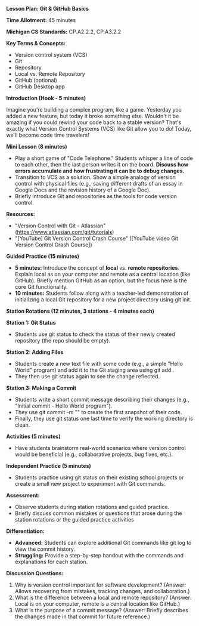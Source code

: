 ﻿**Lesson Plan: Git & GitHub Basics**

**Time Allotment:** 45 minutes

**Michigan CS Standards:** CP.A2.2.2, CP.A3.2.2

**Key Terms & Concepts:**

- Version control system (VCS)
- Git
- Repository
- Local vs. Remote Repository
- GitHub (optional)
- GitHub Desktop app

**Introduction (Hook - 5 minutes)**

Imagine you're building a complex program, like a game. Yesterday you added a new feature, but today it broke something else. Wouldn't it be amazing if you could rewind your code back to a stable version? That's exactly what Version Control Systems (VCS) like Git allow you to do! Today, we'll become code time travelers!

**Mini Lesson (8 minutes)**

- Play a short game of "Code Telephone." Students whisper a line of code to each other, then the last person writes it on the board. **Discuss how errors accumulate and how frustrating it can be to debug changes.**
- Transition to VCS as a solution. Show a simple analogy of version control with physical files (e.g., saving different drafts of an essay in Google Docs and the revision history of a Google Doc).
- Briefly introduce Git and repositories as the tools for code version control.

**Resources:**

- "Version Control with Git - Atlassian" (<https://www.atlassian.com/git/tutorials>)
- "[YouTube] Git Version Control Crash Course" ([YouTube video Git Version Control Crash Course])

**Guided Practice (15 minutes)**

- **5 minutes:** Introduce the concept of **local** vs. **remote repositories**. Explain local as on your computer and remote as a central location (like GitHub). Briefly mention GitHub as an option, but the focus here is the core Git functionality.
- **10 minutes:** Students follow along with a teacher-led demonstration of initializing a local Git repository for a new project directory using git init.

**Station Rotations (12 minutes, 3 stations - 4 minutes each)**

**Station 1: Git Status**

- Students use git status to check the status of their newly created repository (the repo should be empty).

**Station 2: Adding Files**

- Students create a new text file with some code (e.g., a simple "Hello World" program) and add it to the Git staging area using git add <filename>.
- They then use git status again to see the change reflected.

**Station 3: Making a Commit**

- Students write a short commit message describing their changes (e.g., "Initial commit - Hello World program").
- They use git commit -m "<message>" to create the first snapshot of their code.
- Finally, they use git status one last time to verify the working directory is clean.

**Activities (5 minutes)**

- Have students brainstorm real-world scenarios where version control would be beneficial (e.g., collaborative projects, bug fixes, etc.).

**Independent Practice (5 minutes)**

- Students practice using git status on their existing school projects or create a small new project to experiment with Git commands.

**Assessment:**

- Observe students during station rotations and guided practice.
- Briefly discuss common mistakes or questions that arose during the station rotations or the guided practice activities

**Differentiation:**

- **Advanced:** Students can explore additional Git commands like git log to view the commit history.
- **Struggling:** Provide a step-by-step handout with the commands and explanations for each station.

**Discussion Questions:**

1. Why is version control important for software development? (Answer: Allows recovering from mistakes, tracking changes, and collaboration.)
1. What is the difference between a local and remote repository? (Answer: Local is on your computer, remote is a central location like GitHub.)
1. What is the purpose of a commit message? (Answer: Briefly describes the changes made in that commit for future reference.)


